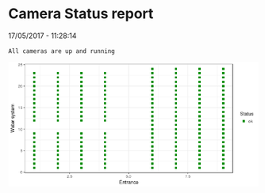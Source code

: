 Camera Status report
================
17/05/2017 - 11:28:14

    All cameras are up and running

![](camreport_files/figure-markdown_github/unnamed-chunk-2-1.png)
